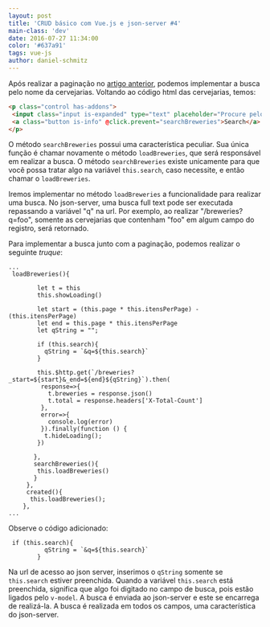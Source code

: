 ```yaml
---
layout: post
title: 'CRUD básico com Vue.js e json-server #4'
main-class: 'dev'
date: 2016-07-27 11:34:00 
color: '#637a91'
tags: vue-js
author: daniel-schmitz
---
```


Após realizar a paginação no [artigo anterior](http://www.vuejs-brasil.com.br/crud-basico-com-vue-js-e-json-server-3/), podemos implementar a busca pelo nome da cervejarias. Voltando ao código html das cervejarias, temos:

```html
<p class="control has-addons">
 <input class="input is-expanded" type="text" placeholder="Procure pelo nome" v-model="search">
 <a class="button is-info" @click.prevent="searchBreweries">Search</a>
</p>
```

O método `searchBreweries` possui uma característica peculiar. Sua única função é chamar novamente o método `loadBreweries`, que será responsável em realizar a busca. O método `searchBreweries` existe unicamente para que você possa tratar algo na variável `this.search`, caso necessite, e então chamar o `loadBreweries`.

Iremos implementar no método `loadBreweries` a funcionalidade para realizar uma busca. No json-server, uma busca full text pode ser executada repassando a variável "q" na url. Por exemplo, ao realizar "/breweries?q=foo", somente as cervejarias que contenham "foo" em algum campo do registro, será retornado. 

Para implementar a busca junto com a paginação, podemos realizar o seguinte *truque*:

```
...
 loadBreweries(){

        let t = this
        this.showLoading()

        let start = (this.page * this.itensPerPage) - (this.itensPerPage)
        let end = this.page * this.itensPerPage
        let qString = "";

        if (this.search){
          qString = `&q=${this.search}`
        }

        this.$http.get(`/breweries?_start=${start}&_end=${end}${qString}`).then(
         response=>{
           t.breweries = response.json()
           t.total = response.headers['X-Total-Count']
         },
         error=>{
           console.log(error)
         }).finally(function () {
          t.hideLoading();
        })

       },
       searchBreweries(){
        this.loadBreweries()
       }
     },
     created(){
      this.loadBreweries();
    },
...
```

Observe o código adicionado:

```
 if (this.search){
          qString = `&q=${this.search}`
        }
```

Na url de acesso ao json server, inserimos o `qString` somente se `this.search` estiver preenchida. Quando a variável `this.search` está preenchida, significa que algo foi digitado no campo de busca, pois estão ligados pelo `v-model`. A busca é enviada ao json-server e este se encarrega de realizá-la. A busca é realizada em todos os campos, uma característica do json-server.

 




